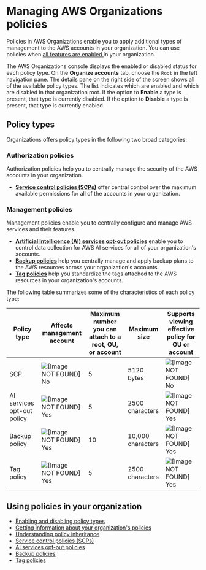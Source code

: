 # Managing AWS Organizations policies<a name="orgs_manage_policies"></a>

Policies in AWS Organizations enable you to apply additional types of management to the AWS accounts in your organization\. You can use policies when [all features are enabled ](orgs_manage_org_support-all-features.md) in your organization\.

The AWS Organizations console displays the enabled or disabled status for each policy type\. On the **Organize accounts** tab, choose the `Root` in the left navigation pane\. The details pane on the right side of the screen shows all of the available policy types\. The list indicates which are enabled and which are disabled in that organization root\. If the option to **Enable** a type is present, that type is currently disabled\. If the option to **Disable** a type is present, that type is currently enabled\.

## Policy types<a name="orgs-policy-types"></a>

Organizations offers policy types in the following two broad categories:

### Authorization policies<a name="orgs-policy-types-list-authorization"></a>

Authorization policies help you to centrally manage the security of the AWS accounts in your organization\.
+ **[Service control policies \(SCPs\)](orgs_manage_policies_scps.md)** offer central control over the maximum available permissions for all of the accounts in your organization\. 

### Management policies<a name="orgs-policy-types-list-management"></a>

Management policies enable you to centrally configure and manage AWS services and their features\.
+ **[Artificial Intelligence \(AI\) services opt\-out policies](orgs_manage_policies_ai-opt-out.md)** enable you to control data collection for AWS AI services for all of your organization's accounts\.
+ **[Backup policies](orgs_manage_policies_backup.md)** help you centrally manage and apply backup plans to the AWS resources across your organization's accounts\.
+ **[Tag policies](orgs_manage_policies_tag-policies.md)** help you standardize the tags attached to the AWS resources in your organization's accounts\. 

The following table summarizes some of the characteristics of each policy type:


| Policy type | Affects management account | Maximum number you can attach to a root, OU, or account | Maximum size | Supports viewing effective policy for OU or account | 
| --- | --- | --- | --- | --- | 
| SCP | ![\[Image NOT FOUND\]](http://docs.aws.amazon.com/organizations/latest/userguide/images/icon-no.png) No | 5 | 5120 bytes | ![\[Image NOT FOUND\]](http://docs.aws.amazon.com/organizations/latest/userguide/images/icon-no.png) No | 
| AI services opt\-out policy | ![\[Image NOT FOUND\]](http://docs.aws.amazon.com/organizations/latest/userguide/images/icon-yes.png) Yes | 5 | 2500 characters | ![\[Image NOT FOUND\]](http://docs.aws.amazon.com/organizations/latest/userguide/images/icon-yes.png) Yes | 
| Backup policy | ![\[Image NOT FOUND\]](http://docs.aws.amazon.com/organizations/latest/userguide/images/icon-yes.png) Yes | 10 | 10,000 characters | ![\[Image NOT FOUND\]](http://docs.aws.amazon.com/organizations/latest/userguide/images/icon-yes.png) Yes | 
| Tag policy | ![\[Image NOT FOUND\]](http://docs.aws.amazon.com/organizations/latest/userguide/images/icon-yes.png) Yes | 5 | 2500 characters | ![\[Image NOT FOUND\]](http://docs.aws.amazon.com/organizations/latest/userguide/images/icon-yes.png) Yes | 

## Using policies in your organization<a name="orgs-policy-using"></a>
+ [Enabling and disabling policy types](orgs_manage_policies_enable-disable.md)
+ [Getting information about your organization's policies](orgs_manage_policies_info-operations.md)
+ [Understanding policy inheritance](orgs_manage_policies_inheritance.md)
+ [Service control policies \(SCPs\)](orgs_manage_policies_scps.md)
+ [AI services opt\-out policies](orgs_manage_policies_ai-opt-out.md)
+ [Backup policies](orgs_manage_policies_backup.md)
+ [Tag policies](orgs_manage_policies_tag-policies.md)